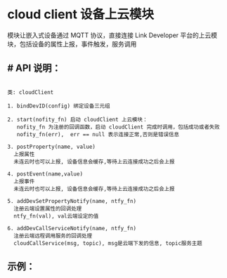 # cloud client 设备上云模块

模块让嵌入式设备通过 MQTT 协议，直接连接 Link Developer 平台的上云模块，包括设备的属性上报，事件触发，服务调用

## # API 说明：
```

类: cloudClient

1. bindDevID(config) 绑定设备三元组

2. start(nofity_fn) 启动 cloudClient 上云模块：
   nofity_fn 为注册的回调函数，启动 cloudClient 完成时调用，包括成功或者失败
   nofity_fn(err),  err == null 表示连接正常,否则是错误信息
   
3. postProperty(name, value)
  上报属性
  未连云时也可以上报, 设备信息会缓存,等待上云连接成功之后会上报

4. postEvent(name,value)
  上报事件
  未连云时也可以上报, 设备信息会缓存,等待上云连接成功之后会上报

5. addDevSetPropertyNotify(name, ntfy_fn)
  注册云端设置属性的回调处理
  ntfy_fn(val), val云端设定的值

6. addDevCallServiceNotify(name, ntfy_fn) 
  注册云端远程调用服务的回调处理
  cloudCallService(msg, topic), msg是云端下发的信息, topic服务主题

```	
## 示例：
```

